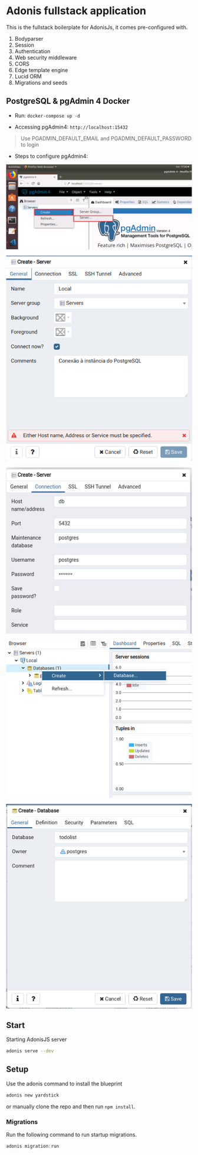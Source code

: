 # Adonis fullstack application

This is the fullstack boilerplate for AdonisJs, it comes pre-configured with.

1. Bodyparser
2. Session
3. Authentication
4. Web security middleware
5. CORS
6. Edge template engine
7. Lucid ORM
8. Migrations and seeds

## PostgreSQL & pgAdmin 4 Docker

- Run: `docker-compose up -d`

- Accessing pgAdmin4: `http://localhost:15432`
> Use PGADMIN_DEFAULT_EMAIL and PGADMIN_DEFAULT_PASSWORD to login

- Steps to configure pgAdmin4:

![](./img-pg-conf/pg0.png)

![](./img-pg-conf/pg1.png)

![](./img-pg-conf/pg2.png)

![](./img-pg-conf/pg3.png)

![](./img-pg-conf/pg4.png)

## Start

Starting AdonisJS server

```bash
adonis serve --dev
```

## Setup

Use the adonis command to install the blueprint

```bash
adonis new yardstick
```

or manually clone the repo and then run `npm install`.


### Migrations

Run the following command to run startup migrations.

```js
adonis migration:run
```
